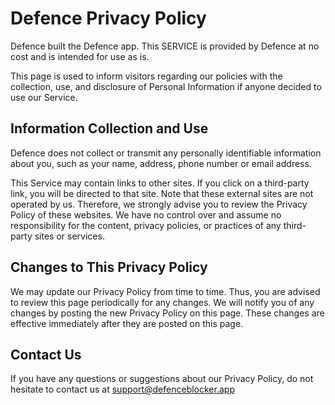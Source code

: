Defence Privacy Policy
==============

Defence built the Defence app. This SERVICE is provided by Defence at no cost and is intended for use as is.

This page is used to inform visitors regarding our policies with the collection, use, and disclosure of Personal Information if anyone decided to use our Service.

## Information Collection and Use

Defence does not collect or transmit any personally identifiable information about you, such as your name, address, phone number or email address.

This Service may contain links to other sites. If you click on a third-party link, you will be directed to that site. Note that these external sites are not operated by us. Therefore, we strongly advise you to review the Privacy Policy of these websites. We have no control over and assume no responsibility for the content, privacy policies, or practices of any third-party sites or services.

## Changes to This Privacy Policy

We may update our Privacy Policy from time to time. Thus, you are advised to review this page periodically for any changes. We will notify you of any changes by posting the new Privacy Policy on this page. These changes are effective immediately after they are posted on this page.

## Contact Us

If you have any questions or suggestions about our Privacy Policy, do not hesitate to contact us at support@defenceblocker.app
